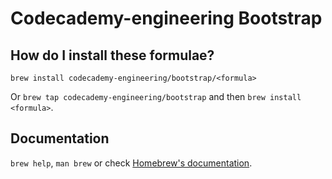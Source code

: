 # Codecademy-engineering Bootstrap

## How do I install these formulae?
`brew install codecademy-engineering/bootstrap/<formula>`

Or `brew tap codecademy-engineering/bootstrap` and then `brew install <formula>`.

## Documentation
`brew help`, `man brew` or check [Homebrew's documentation](https://docs.brew.sh).
